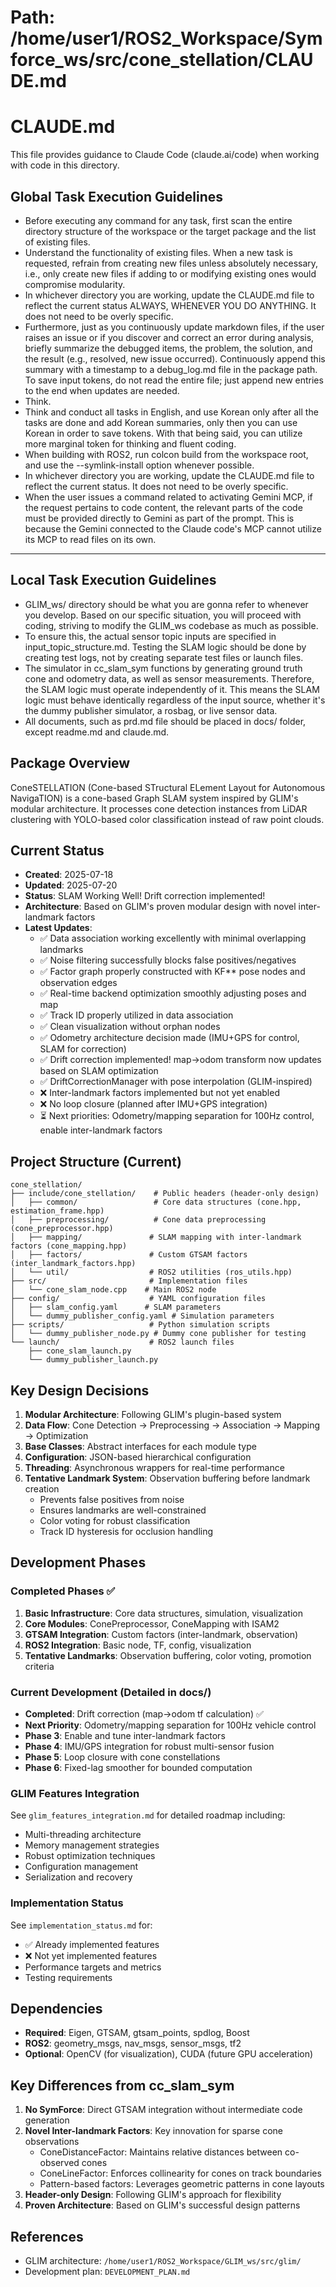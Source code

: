 # Path: /home/user1/ROS2_Workspace/Symforce_ws/src/cone_stellation/CLAUDE.md

# CLAUDE.md

This file provides guidance to Claude Code (claude.ai/code) when working with code in this directory.

## Global Task Execution Guidelines
- Before executing any command for any task, first scan the entire directory structure of the workspace or the target package and the list of existing files.
- Understand the functionality of existing files. When a new task is requested, refrain from creating new files unless absolutely necessary, i.e., only create new files if adding to or modifying existing ones would compromise modularity.
- In whichever directory you are working, update the CLAUDE.md file to reflect the current status ALWAYS, WHENEVER YOU DO ANYTHING. It does not need to be overly specific.
- Furthermore, just as you continuously update markdown files, if the user raises an issue or if you discover and correct an error during analysis, briefly summarize the debugged items, the problem, the solution, and the result (e.g., resolved, new issue occurred). Continuously append this summary with a timestamp to a debug_log.md file in the package path. To save input tokens, do not read the entire file; just append new entries to the end when updates are needed.
- Think.
- Think and conduct all tasks in English, and use Korean only after all the tasks are done and add Korean summaries, only then you can use Korean in order to save tokens. With that being said, you can utilize more marginal token for thinking and fluent coding. 
- When building with ROS2, run colcon build from the workspace root, and use the --symlink-install option whenever possible.
- In whichever directory you are working, update the CLAUDE.md file to reflect the current status. It does not need to be overly specific.
- When the user issues a command related to activating Gemini MCP, if the request pertains to code content, the relevant parts of the code must be provided directly to Gemini as part of the prompt. This is because the Gemini connected to the Claude code's MCP cannot utilize its MCP to read files on its own.

---

## Local Task Execution Guidelines
- GLIM_ws/ directory should be what you are gonna refer to whenever you develop. Based on our specific situation, you will proceed with coding, striving to modify the GLIM_ws codebase as much as possible.
- To ensure this, the actual sensor topic inputs are specified in input_topic_structure.md. Testing the SLAM logic should be done by creating test logs, not by creating separate test files or launch files. 
- The simulator in cc_slam_sym functions by generating ground truth cone and odometry data, as well as sensor measurements. Therefore, the SLAM logic must operate independently of it. This means the SLAM logic must behave identically regardless of the input source, whether it's the dummy publisher simulator, a rosbag, or live sensor data.
- All documents, such as prd.md file should be placed in docs/ folder, except readme.md and claude.md.  

## Package Overview

ConeSTELLATION (Cone-based STructural ELement Layout for Autonomous NavigaTION) is a cone-based Graph SLAM system inspired by GLIM's modular architecture. It processes cone detection instances from LiDAR clustering with YOLO-based color classification instead of raw point clouds.

## Current Status

- **Created**: 2025-07-18
- **Updated**: 2025-07-20
- **Status**: SLAM Working Well! Drift correction implemented!
- **Architecture**: Based on GLIM's proven modular design with novel inter-landmark factors
- **Latest Updates**: 
  - ✅ Data association working excellently with minimal overlapping landmarks
  - ✅ Noise filtering successfully blocks false positives/negatives
  - ✅ Factor graph properly constructed with KF** pose nodes and observation edges
  - ✅ Real-time backend optimization smoothly adjusting poses and map
  - ✅ Track ID properly utilized in data association
  - ✅ Clean visualization without orphan nodes
  - ✅ Odometry architecture decision made (IMU+GPS for control, SLAM for correction)
  - ✅ Drift correction implemented! map->odom transform now updates based on SLAM optimization
  - ✅ DriftCorrectionManager with pose interpolation (GLIM-inspired)
  - ❌ Inter-landmark factors implemented but not yet enabled
  - ❌ No loop closure (planned after IMU+GPS integration)
  - ⏳ Next priorities: Odometry/mapping separation for 100Hz control, enable inter-landmark factors

## Project Structure (Current)

```
cone_stellation/
├── include/cone_stellation/    # Public headers (header-only design)
│   ├── common/                 # Core data structures (cone.hpp, estimation_frame.hpp)
│   ├── preprocessing/          # Cone data preprocessing (cone_preprocessor.hpp)
│   ├── mapping/               # SLAM mapping with inter-landmark factors (cone_mapping.hpp)
│   ├── factors/               # Custom GTSAM factors (inter_landmark_factors.hpp)
│   └── util/                  # ROS2 utilities (ros_utils.hpp)
├── src/                       # Implementation files
│   └── cone_slam_node.cpp    # Main ROS2 node
├── config/                    # YAML configuration files
│   ├── slam_config.yaml      # SLAM parameters
│   └── dummy_publisher_config.yaml # Simulation parameters
├── scripts/                   # Python simulation scripts
│   └── dummy_publisher_node.py # Dummy cone publisher for testing
└── launch/                    # ROS2 launch files
    ├── cone_slam_launch.py
    └── dummy_publisher_launch.py
```

## Key Design Decisions

1. **Modular Architecture**: Following GLIM's plugin-based system
2. **Data Flow**: Cone Detection → Preprocessing → Association → Mapping → Optimization
3. **Base Classes**: Abstract interfaces for each module type
4. **Configuration**: JSON-based hierarchical configuration
5. **Threading**: Asynchronous wrappers for real-time performance
6. **Tentative Landmark System**: Observation buffering before landmark creation
   - Prevents false positives from noise
   - Ensures landmarks are well-constrained
   - Color voting for robust classification
   - Track ID hysteresis for occlusion handling

## Development Phases

### Completed Phases ✅
1. **Basic Infrastructure**: Core data structures, simulation, visualization
2. **Core Modules**: ConePreprocessor, ConeMapping with ISAM2
3. **GTSAM Integration**: Custom factors (inter-landmark, observation)
4. **ROS2 Integration**: Basic node, TF, config, visualization
5. **Tentative Landmarks**: Observation buffering, color voting, promotion criteria

### Current Development (Detailed in docs/)
- **Completed**: Drift correction (map->odom tf calculation) ✅
- **Next Priority**: Odometry/mapping separation for 100Hz vehicle control
- **Phase 3**: Enable and tune inter-landmark factors
- **Phase 4**: IMU/GPS integration for robust multi-sensor fusion
- **Phase 5**: Loop closure with cone constellations
- **Phase 6**: Fixed-lag smoother for bounded computation

### GLIM Features Integration
See `glim_features_integration.md` for detailed roadmap including:
- Multi-threading architecture
- Memory management strategies
- Robust optimization techniques
- Configuration management
- Serialization and recovery

### Implementation Status
See `implementation_status.md` for:
- ✅ Already implemented features
- ❌ Not yet implemented features
- Performance targets and metrics
- Testing requirements

## Dependencies

- **Required**: Eigen, GTSAM, gtsam_points, spdlog, Boost
- **ROS2**: geometry_msgs, nav_msgs, sensor_msgs, tf2
- **Optional**: OpenCV (for visualization), CUDA (future GPU acceleration)

## Key Differences from cc_slam_sym

1. **No SymForce**: Direct GTSAM integration without intermediate code generation
2. **Novel Inter-landmark Factors**: Key innovation for sparse cone observations
   - ConeDistanceFactor: Maintains relative distances between co-observed cones
   - ConeLineFactor: Enforces collinearity for cones on track boundaries
   - Pattern-based factors: Leverages geometric patterns in cone layouts
3. **Header-only Design**: Following GLIM's approach for flexibility
4. **Proven Architecture**: Based on GLIM's successful design patterns

## References

- GLIM architecture: `/home/user1/ROS2_Workspace/GLIM_ws/src/glim/`
- Development plan: `DEVELOPMENT_PLAN.md`